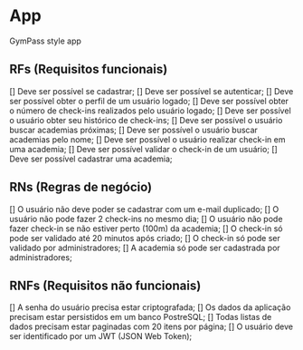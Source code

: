 # App

GymPass style app

## RFs (Requisitos funcionais)

[] Deve ser possível se cadastrar;
[] Deve ser possível se autenticar;
[] Deve ser possível obter o perfil de um usuário logado;
[] Deve ser possível obter o número de check-ins realizados pelo usuário logado;
[] Deve ser possível o usuário obter seu histórico de check-ins;
[] Deve ser possível o usuário buscar academias próximas;
[] Deve ser possível o usuário buscar academias pelo nome;
[] Deve ser possível o usuário realizar check-in em uma academia;
[] Deve ser possível validar o check-in de um usuário;
[] Deve ser possível cadastrar uma academia;

## RNs (Regras de negócio)

[] O usuário não deve poder se cadastrar com um e-mail duplicado;
[] O usuário não pode fazer 2 check-ins no mesmo dia;
[] O usuário não pode fazer check-in se não estiver perto (100m) da academia;
[] O check-in só pode ser validado até 20 minutos após criado;
[] O check-in só pode ser validado por administradores;
[] A academia só pode ser cadastrada por administradores;

## RNFs (Requisitos não funcionais)

[] A senha do usuário precisa estar criptografada;
[] Os dados da aplicação precisam estar persistidos em um banco PostreSQL;
[] Todas listas de dados precisam estar paginadas com 20 itens por página;
[] O usuário deve ser identificado por um JWT (JSON Web Token);
